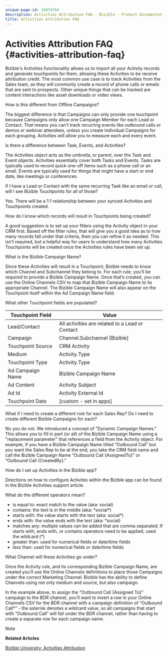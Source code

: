 ```yaml
---
unique-page-id: 18874704
description: Activities Attribution FAQ - Bizible - Product Documentation
title: Activities Attribution FAQ
---
```


# Activities Attribution FAQ {#activities-attribution-faq}

Bizible's Activities functionality allows us to import all your Activity records and generate touchpoints for them, allowing these Activities to be receive attribution credit. The most common use case is to track Activities from the Sales team, as they will commonly create a record of phone calls or emails that are sent to prospects. Other unique things that can be tracked are content interactions like asset downloads or video views.

How is this different from Offline Campaigns?

The biggest difference is that Campaigns can only provide one touchpoint because Campaigns only allow one Campaign Member for each Lead or Contact. That means you can't track recurring events like outbound calls or demos or webinar attendees, unless you create individual Campaigns for each grouping. Activities will allow you to measure each and every event.

Is there a difference between Task, Events, and Activities?

The Activities object acts as the umbrella, or parent, over the Task and Event objects. Activities essentially cover both Tasks and Events. Tasks are typically used to record quick one-off items such as a phone call or an email. Events are typically used for things that might have a start or end date, like meetings or conferences.

If I have a Lead or Contact with the same recurring Task like an email or call, will I see Bizible Touchpoints for all of those?

Yes. There will be a 1:1 relationship between your synced Activities and Touchpoints created.

How do I know which records will result in Touchpoints being created?

A good suggestion is to set up your filters using the Activity object in your CRM first. Based off the filter rules, that will give you a good idea as to how many records fall under that criteria, then you can refine it as needed. This isn’t required, but a helpful way for users to understand how many Activities Touchpoints will be created once the Activities rules have been set up.

What is the Bizible Campaign Name?

Since these Activities will result in a Touchpoint, Bizible needs to know which Channel and Subchannel they belong to. For each rule, you’ll be required to provide a Bizible Campaign Name. Once that’s created, you can use the Online Channels CSV to map that Bizible Campaign Name to its appropriate Channel. The Bizible Campaign Name will also appear on the Touchpoint itself within the Ad Campaign Name field.

What other Touchpoint fields are populated?

| **Touchpoint Field** |**Value** |
|---|---|
| Lead/Contact |All activities are related to a Lead or Contact |
| Campaign |Channel.Subchannel [Bizible] |
| Touchpoint Source |CRM Activity |
| Medium |Activity.Type |
| Touchpoint Type |Activity.Type |
| Ad Campaign Name |Bizible Campaign Name |
| Ad Content |Activity Subject |
| Ad Id |Activity External Id |
| Touchpoint Date |[custom - set in apps] |

What if I need to create a different rule for each Sales Rep? Do I need to create different Bizible Campaigns for each?

No you do not. We introduced a concept of "Dynamic Campaign Names." This allows you to fill in part (or all) of the Bizible Campaign Name using a "replacement parameter" that references a field from the Activity object. For example, if you have a Bizible Campaign Name titled “Outbound Call” but you want the Sales Rep to be at the end, you take the CRM field name and call the Bizible Campaign Name “Outbound Call {AssignedTo}” or “Outbound Call {CreatedBy}."

How do I set up Activities in the Bizible app?

Directions on how to configure Activites within the Bizible app can be found in the Bizible Activities support article.

What do the different operators mean?

* is equal to: exact match to the value (aka: social)
* contains: the text is in the middle (aka: &#42;social&#42;)
* starts with: the value starts with the text (aka: social&#42;)
* ends with: the value ends with the text (aka: &#42;social)
* matches any: multiple values can be added that are comma separated. If starts with, ends with, or contains operators need to be applied, used the wildcard (&#42;)
* greater than: used for numerical fields or date/time fields
* less than: used for numerical fields or date/time fields

What Channel will these Activities go under?

Once the Activity rule, and its corresponding Bizible Campaign Name, are created you’ll use the Online Channels definitions to place those Campaigns under the correct Marketing Channel. Bizible has the ability to define Channels using not only medium and source, but also campaign.

In the example above, to assign the “Outbound Call {Assigned To}” campaign to the BDR channel, you’ll want to insert a row in your Online Channels CSV for the BDR channel with a campaign definition of “Outbound Call&#42;” - the asterisk denotes a wildcard value, so all campaigns that start with “Outbound Call” will fall under the BDR channel, rather than having to create a separate row for each campaign name.

>[!NOTE]
>
>**Related Articles**
>
>[Bizible University: Activities Attribution](https://universityonline.marketo.com/courses/additional-features-1/#/page/5be3747e5b62f440323a468a)

